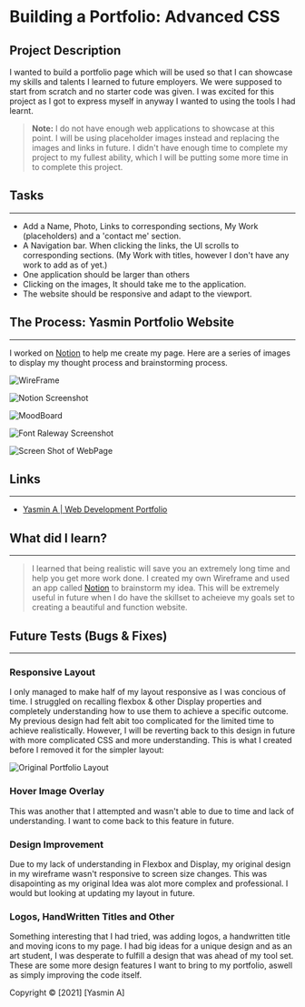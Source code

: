 # Building a Portfolio: Advanced CSS

## Project Description

I wanted to build a portfolio page which will be used so that I can showcase my skills and talents I learned to future employers. We were supposed to start from scratch and no starter code was given. I was excited for this project as I got to express myself in
anyway I wanted to using the tools I had learnt.

> **Note:** I do not have enough web applications to showcase at this point. I will be using placeholder images instead and replacing the images and links in future. I didn't have enough time to complete my project to my fullest ability, which I will be putting some more time in to complete this project.

## Tasks

---

- Add a Name, Photo, Links to corresponding sections, My Work (placeholders) and a 'contact me' section.
- A Navigation bar. When clicking the links, the UI scrolls to corresponding sections. (My Work with titles, however I don't have any work to add as of yet.)
- One application should be larger than others
- Clicking on the images, It should take me to the application.
- The website should be responsive and adapt to the viewport.

## The Process: Yasmin Portfolio Website

---

I worked on [Notion](https://www.notion.so/) to help me create my page. Here are a series of images to display my thought process and brainstorming process.

![WireFrame](https://github.com/yasmin-io/yasmin-portfolio-project/blob/220e0766b8e6d1fa41aa9946ffe8e474ca52ec59/assets/Images/WireFrame.jpg)

![Notion Screenshot](https://github.com/yasmin-io/yasmin-portfolio-project/blob/220e0766b8e6d1fa41aa9946ffe8e474ca52ec59/assets/Images/Notion%20SS.jpg)

![MoodBoard](https://github.com/yasmin-io/yasmin-portfolio-project/blob/220e0766b8e6d1fa41aa9946ffe8e474ca52ec59/assets/Images/MoodBoard.png)

![Font Raleway Screenshot](https://github.com/yasmin-io/yasmin-portfolio-project/blob/220e0766b8e6d1fa41aa9946ffe8e474ca52ec59/assets/Images/Font%20Type.png)

![Screen Shot of WebPage](https://github.com/yasmin-io/yasmin-portfolio-project/blob/0f04ff57e3545d702a2e0b38d07b03bd902917a7/assets/Images/My%20Portfolio%20Page.png)

## Links

---

- [Yasmin A | Web Development Portfolio](https://yasmin-io.github.io/yasmin-portfolio-project/)

## What did I learn?

---

> I learned that being realistic will save you an extremely long time and help you get more work done. I created my own Wireframe and used an app called [Notion](https://www.notion.so/) to brainstorm my idea. This will be extremely useful in future when I do have the skillset to acheieve my goals set to creating a beautiful and function website.

## Future Tests (Bugs & Fixes)

---

### Responsive Layout

I only managed to make half of my layout responsive as I was concious of time. I struggled on recalling flexbox & other Display properties and completely understanding how to use them to achieve a specific outcome. My previous design had felt abit too complicated for the limited time to achieve realistically. However, I will be reverting back to this design in future with more complicated CSS and more understanding.
This is what I created before I removed it for the simpler layout:

![Original Portfolio Layout](https://github.com/yasmin-io/yasmin-portfolio-project/blob/85dceba05d988c00e08ab2a534a8ab43ef53da77/assets/Images/b8deb66126a660c2d1aa58393eaed116.png)

### Hover Image Overlay

This was another that I attempted and wasn't able to due to time and lack of understanding. I want to come back to this feature in future.

### Design Improvement

Due to my lack of understanding in Flexbox and Display, my original design in my wireframe wasn't responsive to screen size changes. This was disapointing as my original Idea was alot more complex and professional. I would but looking at updating my layout in future.

### Logos, HandWritten Titles and Other

Something interesting that I had tried, was adding logos, a handwritten title and moving icons to my page. I had big ideas for a unique design and as an art student, I was desperate to fulfill a design that was ahead of my tool set. These are some more design features I want to bring to my portfolio, aswell as simply improving the code itself.

Copyright © [2021] [Yasmin A]
